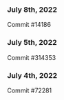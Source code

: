 ### July 8th, 2022

Commit #14186

### July 5th, 2022

Commit #314353


### July 4th, 2022

Commit #72281
